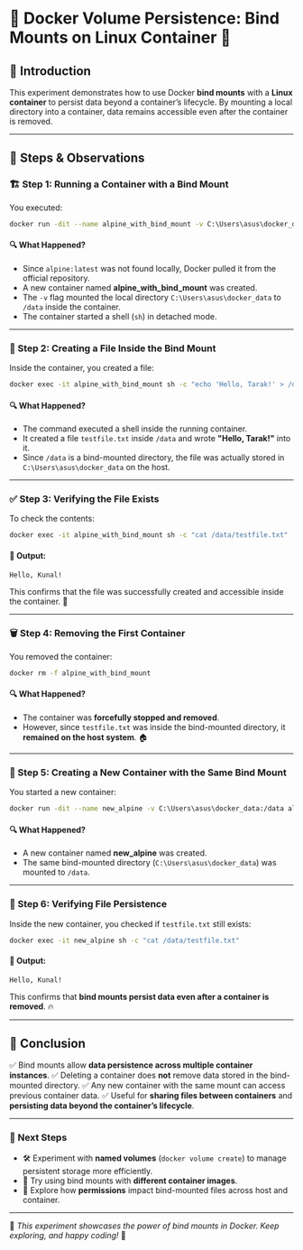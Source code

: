 # 🚀 Docker Volume Persistence: Bind Mounts on Linux Container 🐳

## 📌 Introduction
This experiment demonstrates how to use Docker **bind mounts** with a **Linux container** to persist data beyond a container’s lifecycle. By mounting a local directory into a container, data remains accessible even after the container is removed.

---

## 🔧 Steps & Observations

### 🏗 Step 1: Running a Container with a Bind Mount
You executed:
```sh
docker run -dit --name alpine_with_bind_mount -v C:\Users\asus\docker_data:/data alpine:latest sh
```
#### 🔍 What Happened?
- Since `alpine:latest` was not found locally, Docker pulled it from the official repository.
- A new container named **alpine_with_bind_mount** was created.
- The `-v` flag mounted the local directory `C:\Users\asus\docker_data` to `/data` inside the container.
- The container started a shell (`sh`) in detached mode.

---

### 📄 Step 2: Creating a File Inside the Bind Mount
Inside the container, you created a file:
```sh
docker exec -it alpine_with_bind_mount sh -c "echo 'Hello, Tarak!' > /data/testfile.txt"
```
#### 🔍 What Happened?
- The command executed a shell inside the running container.
- It created a file `testfile.txt` inside `/data` and wrote **"Hello, Tarak!"** into it.
- Since `/data` is a bind-mounted directory, the file was actually stored in `C:\Users\asus\docker_data` on the host.

---

### ✅ Step 3: Verifying the File Exists
To check the contents:
```sh
docker exec -it alpine_with_bind_mount sh -c "cat /data/testfile.txt"
```
#### 📌 Output:
```
Hello, Kunal!
```
This confirms that the file was successfully created and accessible inside the container. 🎉

---

### 🗑 Step 4: Removing the First Container
You removed the container:
```sh
docker rm -f alpine_with_bind_mount
```
#### 🔍 What Happened?
- The container was **forcefully stopped and removed**.
- However, since `testfile.txt` was inside the bind-mounted directory, it **remained on the host system**. 🏠

---

### 🔄 Step 5: Creating a New Container with the Same Bind Mount
You started a new container:
```sh
docker run -dit --name new_alpine -v C:\Users\asus\docker_data:/data alpine sh
```
#### 🔍 What Happened?
- A new container named **new_alpine** was created.
- The same bind-mounted directory (`C:\Users\asus\docker_data`) was mounted to `/data`.

---

### 🔎 Step 6: Verifying File Persistence
Inside the new container, you checked if `testfile.txt` still exists:
```sh
docker exec -it new_alpine sh -c "cat /data/testfile.txt"
```
#### 📌 Output:
```
Hello, Kunal!
```
This confirms that **bind mounts persist data even after a container is removed**. 🔥

---

## 🎯 Conclusion
✅ Bind mounts allow **data persistence across multiple container instances**.
✅ Deleting a container does **not** remove data stored in the bind-mounted directory.
✅ Any new container with the same mount can access previous container data.
✅ Useful for **sharing files between containers** and **persisting data beyond the container’s lifecycle**.

---

### 🚀 Next Steps
- 🛠 Experiment with **named volumes** (`docker volume create`) to manage persistent storage more efficiently.
- 🐳 Try using bind mounts with **different container images**.
- 🔐 Explore how **permissions** impact bind-mounted files across host and container.

---

🎯 *This experiment showcases the power of bind mounts in Docker. Keep exploring, and happy coding!* 🚀
